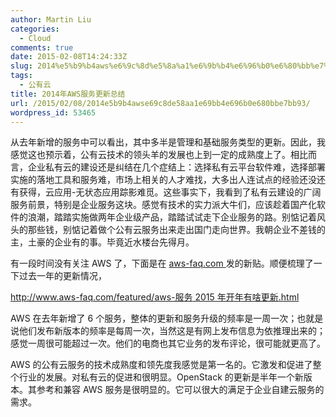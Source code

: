 ```yaml
---
author: Martin Liu
categories:
  - Cloud
comments: true
date: 2015-02-08T14:24:33Z
slug: 2014%e5%b9%b4aws%e6%9c%8d%e5%8a%a1%e6%9b%b4%e6%96%b0%e6%80%bb%e7%bb%93
tags:
  - 公有云
title: 2014年AWS服务更新总结
url: /2015/02/08/2014e5b9b4awse69c8de58aa1e69bb4e696b0e680bbe7bb93/
wordpress_id: 53465
---
```


从去年新增的服务中可以看出，其中多半是管理和基础服务类型的更新。因此，我感觉这也预示着，公有云技术的领头羊的发展也上到一定的成熟度上了。相比而言，企业私有云的建设还是纠结在几个症结上：选择私有云平台软件难，选择部署实施的落地工具和服务难，市场上相关的人才难找，大多出人连试点的经验还没还有获得，云应用-无状态应用踪影难觅。这些事实下，我看到了私有云建设的广阔服务前景，特别是企业服务这块。感觉有技术的实力派大牛们，应该趁着国产化软件的浪潮，踏踏实施做两年企业级产品，踏踏试试走下企业服务的路。别惦记着风头的那些钱，别惦记着做个公有云服务出来走出国门走向世界。我朝企业不差钱的主，土豪的企业有的事。毕竟近水楼台先得月。

有一段时间没有关注 AWS 了，下面是在 [aws-faq.com ](http://aws-faq.com)发的新贴。顺便梳理了一下过去一年的更新情况，

[http://www.aws-faq.com/featured/aws-服务 2015 年开年有啥更新.html](http://www.aws-faq.com/featured/aws-服务2015年开年有啥更新.html)

AWS 在去年新增了 6 个服务，整体的更新和服务升级的频率是一周一次；也就是说他们发布新版本的频率是每周一次，当然这是有网上发布信息为依推理出来的；感觉一周很可能超过一次。他们的电商也其它业务的发布评论，很可能就更高了。

AWS 的公有云服务的技术成熟度和领先度我感觉是第一名的。它激发和促进了整个行业的发展。对私有云的促进和很明显。OpenStack 的更新是半年一个新版本。其参考和兼容 AWS 服务是很明显的。它可以很大的满足于企业自建云服务的需求。
